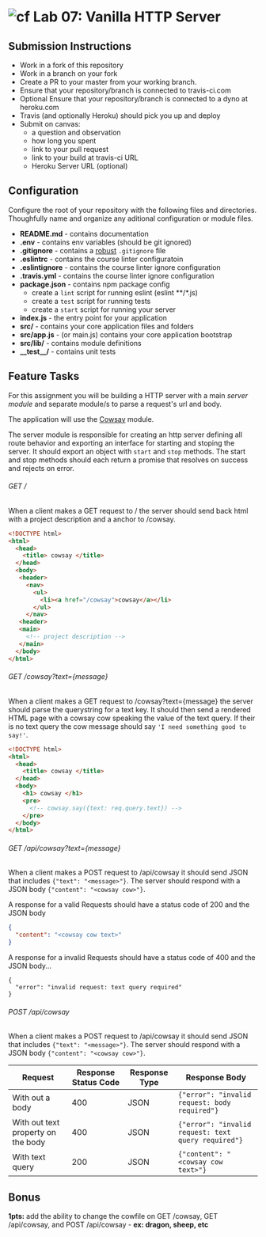![cf](https://i.imgur.com/7v5ASc8.png) Lab 07: Vanilla HTTP Server
======

## Submission Instructions
* Work in a fork of this repository
* Work in a branch on your fork
* Create a PR to your master from your working branch.
* Ensure that your repository/branch is connected to travis-ci.com
* Optional Ensure that your repository/branch is connected to a dyno at heroku.com 
* Travis (and optionally Heroku) should pick you up and deploy
* Submit on canvas:
  * a question and observation
  * how long you spent
  * link to your pull request
  * link to your build at travis-ci URL
  * Heroku Server URL (optional)



## Configuration 
Configure the root of your repository with the following files and directories. Thoughfully name and organize any aditional configuration or module files.
* **README.md** - contains documentation
* **.env** - contains env variables (should be git ignored)
* **.gitignore** - contains a [robust](http://gitignore.io) `.gitignore` file 
* **.eslintrc** - contains the course linter configuratoin
* **.eslintignore** - contains the course linter ignore configuration
* **.travis.yml** - contains the course linter ignore configuration
* **package.json** - contains npm package config
  * create a `lint` script for running eslint (eslint **/*.js)
  * create a `test` script for running tests
  * create a `start` script for running your server
* **index.js** - the entry point for your application
* **src/** - contains your core application files and folders
* **src/app.js** - (or main.js) contains your core application bootstrap
* **src/lib/** - contains module definitions
* **\_\_test\_\_/** - contains unit tests

## Feature Tasks  
For this assignment you will be building a HTTP server with a  main *server module* and separate module/s to parse a request's url and body. 

The application will use the [Cowsay](https://www.npmjs.com/package/cowsay) module.

The server module is responsible for creating an http server defining all route behavior and exporting an interface for starting and stoping the server. It should export an object with `start` and `stop` methods. The start and stop methods should each return a promise that resolves on success and rejects on error. 
###### GET /
When a client makes a GET request to / the server should send back html with a project description and a anchor to /cowsay.
``` html
<!DOCTYPE html>
<html>
  <head>
    <title> cowsay </title>  
  </head>
  <body>
   <header>
     <nav>
       <ul> 
         <li><a href="/cowsay">cowsay</a></li>
       </ul>
     </nav>
   <header>
   <main>
     <!-- project description -->
   </main>
  </body>
</html>
```

###### GET /cowsay?text={message}
When a client makes a GET request to /cowsay?text={message} the server should parse the querystring for a text key. It should then send a rendered HTML page with a cowsay cow speaking the value of the text query. If their is no text query the cow message should say `'I need something good to say!'`. 
``` html
<!DOCTYPE html>
<html>
  <head>
    <title> cowsay </title>  
  </head>
  <body>
    <h1> cowsay </h1>
    <pre>
      <!-- cowsay.say({text: req.query.text}) -->
    </pre>
  </body>
</html>
```

###### GET /api/cowsay?text={message}
When a client makes a POST request to /api/cowsay it should send JSON that includes `{"text": "<message>"}`. The server should respond with a JSON body `{"content": "<cowsay cow>"}`.  

A response for a valid Requests should have a status code of 200 and the JSON body   
``` json 
{
  "content": "<cowsay cow text>" 
}
```

A response for a invalid Requests should have a status code of 400 and the JSON body...
```
{
  "error": "invalid request: text query required"
}
```

###### POST /api/cowsay 
When a client makes a POST request to /api/cowsay it should send JSON that includes `{"text": "<message>"}`. The server should respond with a JSON body `{"content": "<cowsay cow>"}`.

| Request | Response Status Code | Response Type | Response Body |
| -- | -- | -- | -- |
| With out a body | 400 | JSON | `{"error": "invalid request: body required"}` |
| With out text property on the body | 400 | JSON | `{"error": "invalid request: text query required"}` |
| With text query | 200 | JSON | `{"content": "<cowsay cow text>"}` |


## Bonus
**1pts:** add the ability to change the cowfile on GET /cowsay, GET /api/cowsay, and POST /api/cowsay - **ex: dragon, sheep, etc**
